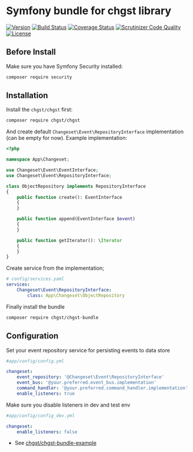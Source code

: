 # Symfony bundle for chgst library

<!-- 0.2.1 -->

[![Version](https://img.shields.io/packagist/v/chgst/chgst-bundle.svg?style=flat-square)](https://packagist.org/packages/chgst/chgst-bundle)
[![Build Status](https://travis-ci.org/chgst/chgst-bundle.svg?branch=develop)](https://travis-ci.org/chgst/chgst-bundle)
[![Coverage Status](https://coveralls.io/repos/github/chgst/chgst-bundle/badge.svg?branch=develop)](https://coveralls.io/github/chgst/chgst-bundle?branch=develop)
[![Scrutinizer Code Quality](https://scrutinizer-ci.com/g/chgst/chgst-bundle/badges/quality-score.png?b=develop)](https://scrutinizer-ci.com/g/chgst/chgst-bundle/?branch=develop)
[![License](https://poser.pugx.org/chgst/chgst-bundle/license.svg)](https://packagist.org/packages/chgst/chgst-bundle)

## Before Install

Make sure you have Symfony Security installed:

```bash
composer require security
```

## Installation

Install the `chgst/chgst` first:

```bash
composer require chgst/chgst
```

And create default `Changeset\Event\RepositoryInterface` implementation (can be empty for now). Example implementation:

```php
<?php

namespace App\Changeset;

use Changeset\Event\EventInterface;
use Changeset\Event\RepositoryInterface;

class ObjectRepository implements RepositoryInterface
{
    public function create(): EventInterface
    {
    }

    public function append(EventInterface $event)
    {
    }

    public function getIterator(): \Iterator
    {
    }
}
```

Create service from the implementation;

```yaml
# config/services.yaml
services:
    Changeset\Event\RepositoryInterface:
        class: App\Changeset\ObjectRepository
```

Finally install the bundle

```bash
composer require chgst/chgst-bundle
```

## Configuration

Set your event repository service for persisting events to data store

```yaml
#app/config/config.yml

changeset:
    event_repository: '@Changeset\Event\RepositoryInterface'
    event_bus: '@your.preferred.event_bus.implementation'
    command_handler: '@your.preferred.command_handler.implementation'
    enable_listeners: true

```

Make sure you disable listeners in dev and test env

```yaml
#app/config/config_dev.yml

changeset:
    enable_listeners: false
```

* See [chgst/chgst-bundle-example](https://github.com/chgst/chgst-bundle-example)


